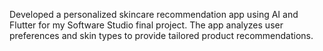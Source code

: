 Developed a personalized skincare recommendation app using AI and Flutter for my Software Studio final project. The app analyzes user preferences and skin types to provide tailored product recommendations.
